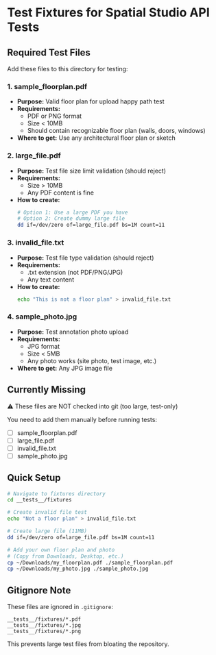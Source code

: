 # Test Fixtures for Spatial Studio API Tests

## Required Test Files

Add these files to this directory for testing:

### 1. sample_floorplan.pdf
- **Purpose:** Valid floor plan for upload happy path test
- **Requirements:**
  - PDF or PNG format
  - Size < 10MB
  - Should contain recognizable floor plan (walls, doors, windows)
- **Where to get:** Use any architectural floor plan or sketch

### 2. large_file.pdf
- **Purpose:** Test file size limit validation (should reject)
- **Requirements:**
  - Size > 10MB
  - Any PDF content is fine
- **How to create:**
  ```bash
  # Option 1: Use a large PDF you have
  # Option 2: Create dummy large file
  dd if=/dev/zero of=large_file.pdf bs=1M count=11
  ```

### 3. invalid_file.txt
- **Purpose:** Test file type validation (should reject)
- **Requirements:**
  - .txt extension (not PDF/PNG/JPG)
  - Any text content
- **How to create:**
  ```bash
  echo "This is not a floor plan" > invalid_file.txt
  ```

### 4. sample_photo.jpg
- **Purpose:** Test annotation photo upload
- **Requirements:**
  - JPG format
  - Size < 5MB
  - Any photo works (site photo, test image, etc.)
- **Where to get:** Any JPG image file

## Currently Missing

⚠️ These files are NOT checked into git (too large, test-only)

You need to add them manually before running tests:
- [ ] sample_floorplan.pdf
- [ ] large_file.pdf
- [ ] invalid_file.txt
- [ ] sample_photo.jpg

## Quick Setup

```bash
# Navigate to fixtures directory
cd __tests__/fixtures

# Create invalid file test
echo "Not a floor plan" > invalid_file.txt

# Create large file (11MB)
dd if=/dev/zero of=large_file.pdf bs=1M count=11

# Add your own floor plan and photo
# (Copy from Downloads, Desktop, etc.)
cp ~/Downloads/my_floorplan.pdf ./sample_floorplan.pdf
cp ~/Downloads/my_photo.jpg ./sample_photo.jpg
```

## Gitignore Note

These files are ignored in `.gitignore`:
```
__tests__/fixtures/*.pdf
__tests__/fixtures/*.jpg
__tests__/fixtures/*.png
```

This prevents large test files from bloating the repository.
